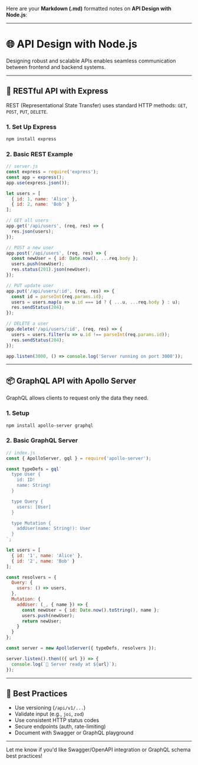 Here are your **Markdown (.md)** formatted notes on **API Design with Node.js**:

---

# 🌐 API Design with Node.js

Designing robust and scalable APIs enables seamless communication between frontend and backend systems.

---

## 🧱 RESTful API with Express

REST (Representational State Transfer) uses standard HTTP methods: `GET`, `POST`, `PUT`, `DELETE`.

### 1. **Set Up Express**

```bash
npm install express
```

### 2. **Basic REST Example**

```js
// server.js
const express = require('express');
const app = express();
app.use(express.json());

let users = [
  { id: 1, name: 'Alice' },
  { id: 2, name: 'Bob' }
];

// GET all users
app.get('/api/users', (req, res) => {
  res.json(users);
});

// POST a new user
app.post('/api/users', (req, res) => {
  const newUser = { id: Date.now(), ...req.body };
  users.push(newUser);
  res.status(201).json(newUser);
});

// PUT update user
app.put('/api/users/:id', (req, res) => {
  const id = parseInt(req.params.id);
  users = users.map(u => u.id === id ? { ...u, ...req.body } : u);
  res.sendStatus(204);
});

// DELETE a user
app.delete('/api/users/:id', (req, res) => {
  users = users.filter(u => u.id !== parseInt(req.params.id));
  res.sendStatus(204);
});

app.listen(3000, () => console.log('Server running on port 3000'));
```

---

## 📦 GraphQL API with Apollo Server

GraphQL allows clients to request only the data they need.

### 1. **Setup**

```bash
npm install apollo-server graphql
```

### 2. **Basic GraphQL Server**

```js
// index.js
const { ApolloServer, gql } = require('apollo-server');

const typeDefs = gql`
  type User {
    id: ID!
    name: String!
  }

  type Query {
    users: [User]
  }

  type Mutation {
    addUser(name: String!): User
  }
`;

let users = [
  { id: '1', name: 'Alice' },
  { id: '2', name: 'Bob' }
];

const resolvers = {
  Query: {
    users: () => users,
  },
  Mutation: {
    addUser: (_, { name }) => {
      const newUser = { id: Date.now().toString(), name };
      users.push(newUser);
      return newUser;
    }
  }
};

const server = new ApolloServer({ typeDefs, resolvers });

server.listen().then(({ url }) => {
  console.log(`🚀 Server ready at ${url}`);
});
```

---

## 🧠 Best Practices

* Use versioning (`/api/v1/...`)
* Validate input (e.g., `joi`, `zod`)
* Use consistent HTTP status codes
* Secure endpoints (auth, rate-limiting)
* Document with Swagger or GraphQL playground

---

Let me know if you'd like Swagger/OpenAPI integration or GraphQL schema best practices!
